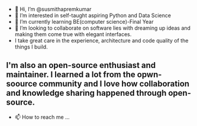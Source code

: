 - 👋 Hi, I’m @susmithapremkumar
- 👀 I’m interested in self-taught aspiring Python and Data Science
- 🌱 I’m currently learning BE(computer science)-Final Year
- 💞️ I’m looking to collaborate on software lies with dreaming up ideas and making them come true with elegant interfaces.
- I take great care in the experience, architecture and code quality of the things I build.

I'm also an open-source enthusiast and maintainer. I learned a lot from the opwn-soource community and I love how collaboration and knowledge sharing happened through open-source.
-  
- 📫 How to reach me ...

<!---
susmithapremkumar/susmithapremkumar is a ✨ special ✨ repository because its `README.md` (this file) appears on your GitHub profile.
You can click the Preview link to take a look at your changes.
--->
